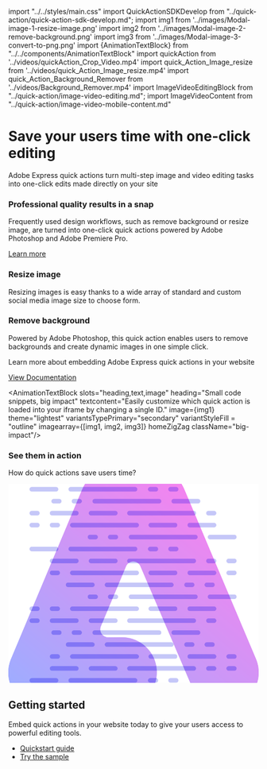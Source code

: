 import "../../styles/main.css"
import QuickActionSDKDevelop from "../quick-action/quick-action-sdk-develop.md";
import img1 from '../images/Modal-image-1-resize-image.png'
import img2 from '../images/Modal-image-2-remove-background.png'
import img3 from '../images/Modal-image-3-convert-to-png.png'
import {AnimationTextBlock} from "../../components/AnimationTextBlock"
import quickAction from '../videos/quickAction_Crop_Video.mp4'
import quick_Action_Image_resize from '../videos/quick_Action_Image_resize.mp4'
import quick_Action_Background_Remover from '../videos/Background_Remover.mp4'
import ImageVideoEditingBlock from "../quick-action/image-video-editing.md";
import ImageVideoContent from "../quick-action/image-video-mobile-content.md"

<Hero slots="heading, text" variant="fullwidth" videoSrcUrl={quickAction} className="quick-action-hero-block" isQuickAction/>

# Save your users time with one-click editing 

Adobe Express quick actions turn multi-step image and video editing tasks into one-click edits made directly on your site  

<AnnouncementBlock slots="heading, text, button" className="announcement-embed-editor"/>

### Professional quality results in a snap 

Frequently used design workflows, such as remove background or resize image, are turned into one-click quick actions powered by Adobe Photoshop and Adobe Premiere Pro.  

[Learn more](https://developer.adobe.com/embed-sdk/docs/guides/quick_actions/)

<TextBlock slots="heading,text" theme="lightest" className="streamline_ability  express-editor" videoUrl= {quick_Action_Image_resize} position="left"/>

### Resize image

Resizing images is easy thanks to a wide array of standard and custom social media image size to choose form.

<TextBlock slots="heading , text  " theme="lightest" className="streamline_ability  express-editor" videoUrl={quick_Action_Background_Remover} position="right"/>

### Remove background

Powered by Adobe Photoshop, this quick action enables users to remove backgrounds and create dynamic images in one simple click.

<AnnouncementBlock slots="text, button" theme="lightest" className="announcement-embed-editor quick-action learn-more-action"/>

Learn more about embedding Adobe Express quick actions in your website

[View Documentation](https://developer.adobe.com/embed-sdk/docs/guides/quick_actions/)

<WrapperComponent slots="content" repeat="1" theme="lightest" className="image-video-editing"/>

<ImageVideoEditingBlock/>

<WrapperComponent slots="content" repeat="1" theme="lightest" className="mobile-view-content"/>

<ImageVideoContent/>

<AnimationTextBlock slots="heading,text,image" heading="Small code snippets, big impact" textcontent="Easily customize which quick action is loaded into your iframe by changing a single ID." image={img1} theme="lightest"  variantsTypePrimary="secondary" variantStyleFill = "outline" imagearray={[img1, img2, img3]}  homeZigZag className="big-impact"/>

<TextBlock slots="heading,text" theme="light" headerElementType="h2" variantsTypePrimary='secondary' variantStyleFill = "outline" homeZigZag className="streamline_ability customer-experience"/>

### See them in action 

How do quick actions save users time? 

<WrapperComponent slots="content" repeat="1" theme="light" className="QuickActionSDKDevelop "/>

<QuickActionSDKDevelop/>

<TextBlock slots="image,heading,text,buttons" headerElementType="h2" variantsTypePrimary='secondary' variantStyleFill = "outline"   homeZigZag className="getStarted quick-action-getstart"/>

![Getting Started](../images/Summary-Block-image.svg)

## Getting started

Embed quick actions in your website today to give your users access to powerful editing tools.

- [Quickstart guide](https://developer.adobe.com/embed-sdk/docs/guides/quick_actions/)
- [Try the sample](https://github.com/AdobeDocs/cc-everywhere/tree/main/sample)

